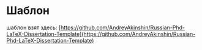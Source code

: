 # Шаблон

шаблон взят здесь: [https://github.com/AndreyAkinshin/Russian-Phd-LaTeX-Dissertation-Template](https://github.com/AndreyAkinshin/Russian-Phd-LaTeX-Dissertation-Template)